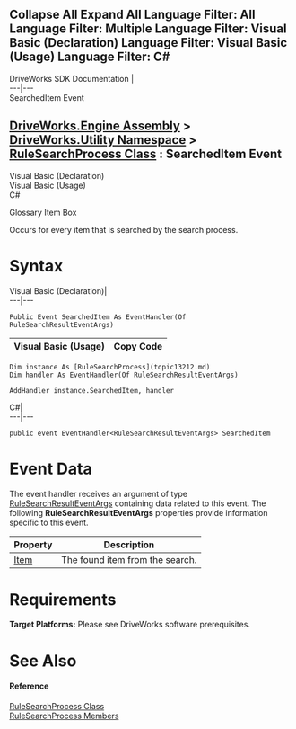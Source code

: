        

 Collapse All Expand All  Language Filter: All  Language Filter: Multiple  Language Filter: Visual Basic (Declaration) Language Filter: Visual Basic (Usage) Language Filter: C#  
---  
DriveWorks SDK Documentation  |   
---|---  
SearchedItem Event   
  
[DriveWorks.Engine Assembly](topic2156.md) > [DriveWorks.Utility Namespace](topic13190.md) > [RuleSearchProcess Class](topic13212.md) : SearchedItem Event  
---  
  
Visual Basic (Declaration)    
Visual Basic (Usage)    
C# 

Glossary Item Box

Occurs for every item that is searched by the search process. 

# Syntax

Visual Basic (Declaration)|   
---|---  
      
    
    Public Event SearchedItem As EventHandler(Of RuleSearchResultEventArgs)  
  
Visual Basic (Usage)| Copy Code  
---|---  
      
    
    Dim instance As [RuleSearchProcess](topic13212.md)
    Dim handler As EventHandler(Of RuleSearchResultEventArgs)
     
    AddHandler instance.SearchedItem, handler  
  
C#|   
---|---  
      
    
    public event EventHandler<RuleSearchResultEventArgs> SearchedItem  
  
# Event Data

The event handler receives an argument of type [RuleSearchResultEventArgs](topic13242.md) containing data related to this event. The following **RuleSearchResultEventArgs** properties provide information specific to this event.

Property| Description  
---|---  
[Item](topic13248.md)| The found item from the search.   
  
# Requirements

**Target Platforms:** Please see DriveWorks software prerequisites.

# See Also

#### Reference

[RuleSearchProcess Class](topic13212.md)   
[RuleSearchProcess Members](topic13213.md)


